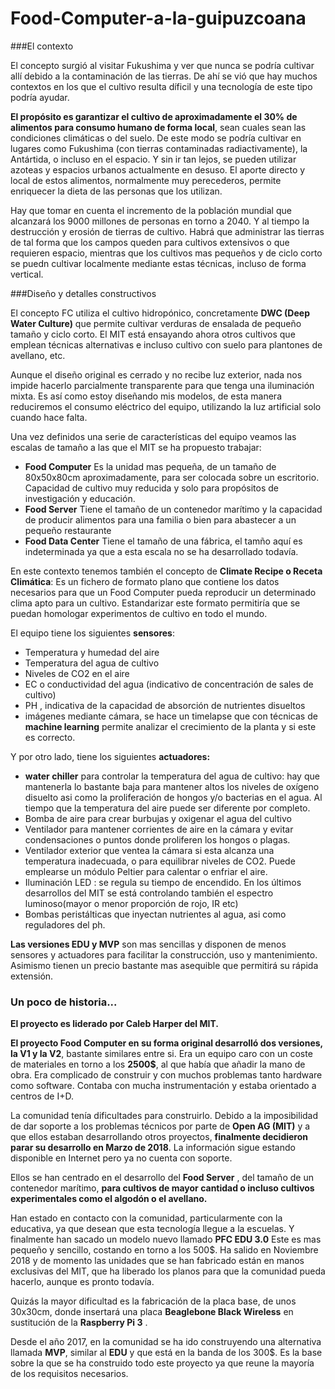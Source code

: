 # Food-Computer-a-la-guipuzcoana

###El contexto

El concepto surgió al visitar Fukushima y ver que nunca se podría cultivar allí debido a la contaminación de las tierras. De ahí se vió que hay muchos contextos en los que el cultivo resulta díficil y una tecnología de este tipo podría ayudar.

**El propósito es garantizar el cultivo de aproximadamente el 30% de alimentos para consumo humano de forma local**, sean cuales sean las condiciones climáticas o del suelo. De este modo se podría cultivar en lugares como Fukushima (con tierras contaminadas radiactivamente), la Antártida, o incluso en el espacio. Y sin ir tan lejos, se pueden utilizar azoteas y espacios urbanos actualmente en desuso. El aporte directo y local de estos alimentos, normalmente muy perecederos, permite enriquecer la dieta de las personas que los utilizan.

Hay que tomar en cuenta el incremento de la población mundial que alcanzará los 9000 millones de personas en torno a 2040. Y al tiempo la destrucción y erosión de tierras de cultivo. Habrá que administrar las tierras de tal forma que los campos queden para cultivos extensivos o que requieren espacio, mientras que los cultivos mas pequeños y de ciclo corto se puedn cultivar localmente mediante estas técnicas, incluso de forma vertical.

###Diseño y detalles constructivos

El concepto FC utiliza el cultivo hidropónico, concretamente **DWC (Deep Water Culture)** que permite cultivar verduras de ensalada de pequeño tamaño y ciclo corto. El MIT está ensayando ahora otros cultivos que emplean técnicas alternativas e incluso cultivo con suelo para plantones de avellano, etc.

Aunque el diseño original es cerrado y no recibe luz exterior, nada nos impide hacerlo parcialmente transparente para que tenga una iluminación mixta. Es así como estoy diseñando mis modelos, de esta manera reduciremos el consumo eléctrico del equipo, utilizando la luz artificial solo cuando hace falta.

Una vez definidos una serie de características del equipo veamos las escalas de tamaño a las que el MIT se ha propuesto trabajar:

- **Food Computer** Es la unidad mas pequeña, de un tamaño de 80x50x80cm aproximadamente, para ser colocada sobre un escritorio. Capacidad de cultivo muy reducida y solo para propósitos de investigación y educación.
- **Food Server** Tiene el tamaño de un contenedor marítimo y la capacidad de producir alimentos para una familia o bien para abastecer a un pequeño restaurante
- **Food Data Center** Tiene el tamaño de una fábrica, el tamño aquí es indeterminada ya que a esta escala no se ha desarrollado todavía.

En este contexto tenemos también el concepto de **Climate Recipe o Receta Climática**: Es un fichero de formato plano que contiene los datos necesarios para que un Food Computer pueda reproducir un determinado clima apto para un cultivo. Estandarizar este formato permitiría que se puedan homologar experimentos de cultivo en todo el mundo.

El equipo tiene los siguientes **sensores**:
- Temperatura y humedad del aire
- Temperatura del agua de cultivo
- Niveles de CO2 en el aire
- EC o conductividad del agua (indicativo de concentración de sales de cultivo)
- PH , indicativa de la capacidad de absorción de nutrientes disueltos
- imágenes mediante cámara, se hace un timelapse que con técnicas de **machine learning** permite analizar el crecimiento de la planta y si este es correcto.

Y por otro lado, tiene los siguientes **actuadores:**
- **water chiller** para controlar la temperatura del agua de cultivo: hay que mantenerla lo bastante baja para mantener altos los niveles de oxígeno disuelto asi como la proliferación de hongos y/o bacterias en el agua. Al tiempo que la temperatura del aire puede ser diferente por completo.
- Bomba de aire para crear burbujas y oxigenar el agua del cultivo
- Ventilador para mantener corrientes de aire en la cámara y evitar condensaciones o puntos donde proliferen los hongos o plagas.
- Ventilador exterior que ventea la cámara si esta alcanza una temperatura inadecuada, o para equilibrar niveles de CO2. Puede emplearse un módulo Peltier para calentar o enfriar el aire.
- Iluminación LED : se regula su tiempo de encendido. En los últimos desarrollos del MIT se está controlando también el espectro luminoso(mayor o menor proporción de rojo, IR etc)
- Bombas peristálticas que inyectan nutrientes al agua, asi como reguladores del ph.

**Las versiones EDU y MVP** son mas sencillas y disponen de menos sensores y actuadores para facilitar la construcción, uso y mantenimiento. Asimismo tienen un precio bastante mas asequible que permitirá su rápida extensión.

### Un poco de historia...

**El proyecto es liderado por Caleb Harper del MIT.**

**El proyecto Food Computer en su forma original desarrolló dos versiones, la V1 y la V2**, bastante similares entre si. Era un equipo caro con un coste de materiales en torno a los **2500$**, al que había que añadir la mano de obra. Era complicado de construir y con muchos problemas tanto hardware como software. Contaba con mucha instrumentación y estaba orientado a centros de I+D.

La comunidad tenía dificultades para construirlo. Debido a la imposibilidad de dar soporte a los problemas técnicos por parte de **Open AG (MIT)** y a que ellos estaban desarrollando otros proyectos, **finalmente decidieron parar  su desarrollo en Marzo de 2018**. La información sigue estando disponible en Internet pero ya no cuenta con soporte.

Ellos se han centrado en el desarrollo del **Food Server** , del tamaño de un contenedor marítimo, **para cultivos de mayor cantidad o incluso cultivos experimentales como el algodón o el avellano.**

Han estado en contacto con la comunidad, particularmente con la educativa, ya que desean que esta tecnología llegue a la escuelas. Y finalmente han sacado un  modelo nuevo llamado **PFC EDU 3.0** Este es mas pequeño y sencillo, costando en torno a los 500$. Ha  salido en Noviembre 2018 y de momento las unidades que se han fabricado están en manos exclusivas del MIT, que ha liberado los planos para que la comunidad pueda hacerlo, aunque es pronto todavía. 

Quizás la mayor dificultad es la fabricación de la placa base, de unos 30x30cm, donde insertará una placa **Beaglebone Black Wireless** en sustitución de la **Raspberry Pi 3** .

Desde el año 2017, en la comunidad se ha ido construyendo una alternativa llamada **MVP**, similar al **EDU** y que está en la banda de los 300$. Es la base sobre la que se ha construido todo este proyecto ya que reune la mayoría de los requisitos necesarios.

















